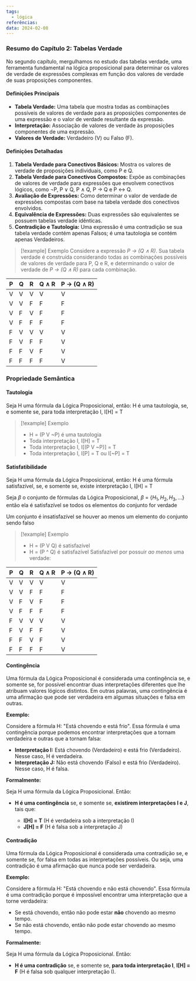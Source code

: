```yaml
---
tags:
  - lógica
referências: 
data: 2024-02-08
---
```

### Resumo do Capítulo 2: Tabelas Verdade

No segundo capítulo, mergulhamos no estudo das tabelas verdade, uma ferramenta fundamental na lógica proposicional para determinar os valores de verdade de expressões complexas em função dos valores de verdade de suas proposições componentes.

#### Definições Principais

- **Tabela Verdade:** Uma tabela que mostra todas as combinações possíveis de valores de verdade para as proposições componentes de uma expressão e o valor de verdade resultante da expressão.
- **Interpretação:** Associação de valores de verdade às proposições componentes de uma expressão.
- **Valores de Verdade:** Verdadeiro (V) ou Falso (F).

#### Definições Detalhadas

1. **Tabela Verdade para Conectivos Básicos:** Mostra os valores de verdade de proposições individuais, como P e Q.
2. **Tabela Verdade para Conectivos Compostos:** Expõe as combinações de valores de verdade para expressões que envolvem conectivos lógicos, como ¬P, P ∨ Q, P ∧ Q, P → Q e P ↔ Q.
3. **Avaliação de Expressões:** Como determinar o valor de verdade de expressões compostas com base na tabela verdade dos conectivos envolvidos.
4. **Equivalência de Expressões:** Duas expressões são equivalentes se possuem tabelas verdade idênticas.
5. **Contradição e Tautologia:** Uma expressão é uma contradição se sua tabela verdade contém apenas Falsos; é uma tautologia se contém apenas Verdadeiros.

>[!example] Exemplo
Considere a expressão *P → (Q ∧ R)*. Sua tabela verdade é construída considerando todas as combinações possíveis de valores de verdade para P, Q e R, e determinando o valor de verdade de *P → (Q ∧ R)* para cada combinação.
>
| P | Q | R | Q ∧ R | P → (Q ∧ R) |
|---|---|---|-------|------------|
| V | V | V |   V   |      V     |
| V | V | F |   F   |      F     |
| V | F | V |   F   |      F     |
| V | F | F |   F   |      F     |
| F | V | V |   V   |      V     |
| F | V | F |   F   |      V     |
| F | F | V |   F   |      V     |
| F | F | F |   F   |      V     |

### Propriedade Semântica

#### Tautologia

Seja H uma fórmula da Lógica Proposicional, então: H é uma tautologia, se, e somente se, para toda interpretação I, I\[H] = T

>[!example] Exemplo
>- H = (P V ~P) é uma tautologia
>- Toda interpretação I, I\[H] = T
>- Toda interpretação I, I\[(P V ~P)] = T
>- Toda interpretação I, I\[P] = T ou I\[~P] = T

#### Satisfatibilidade

Seja H uma fórmula da Lógica Proposicional, então: H é uma fórmula satisfazível, se, e somente se, existe interpretação I, I\[H] = T

Seja $\beta$ o conjunto de fórmulas da Lógica Proposicional, $\beta$ = {$H_1, H_2, H_3, ...$} então ela é satisfazível se todos os elementos do conjunto for verdade

Um conjunto é insatisfazível se houver ao menos um elemento do conjunto sendo falso

>[!example] Exemplo
>- H = (P V Q) é satisfazível 
>- H = (P ^ Q) é satisfazível
> Satisfazível por possuir *ao menos* uma verdade:
> 
| P | Q | R | Q ∧ R | P → (Q ∧ R) |
|---|---|---|-------|------------|
| V | V | V |   V   |      V     |
| V | V | F |   F   |      F     |
| V | F | V |   F   |      F     |
| V | F | F |   F   |      F     |
| F | V | V |   V   |      V     |
| F | V | F |   F   |      V     |
| F | F | V |   F   |      V     |
| F | F | F |   F   |      V     |

#### Contingência

Uma fórmula da Lógica Proposicional é considerada uma contingência se, e somente se, for possível encontrar duas interpretações diferentes que lhe atribuam valores lógicos distintos. Em outras palavras, uma contingência é uma afirmação que pode ser verdadeira em algumas situações e falsa em outras.

**Exemplo:**

Considere a fórmula H: "Está chovendo e está frio". Essa fórmula é uma contingência porque podemos encontrar interpretações que a tornam verdadeira e outras que a tornam falsa:

- **Interpretação I:** Está chovendo (Verdadeiro) e está frio (Verdadeiro). Nesse caso, H é verdadeira.
- **Interpretação J:** Não está chovendo (Falso) e está frio (Verdadeiro). Nesse caso, H é falsa.

**Formalmente:**

Seja H uma fórmula da Lógica Proposicional. Então:

- **H é uma contingência** se, e somente se, **existirem interpretações I e J**, tais que:
    
    - **I[H] = T** (H é verdadeira sob a interpretação I)
    - **J[H] = F** (H é falsa sob a interpretação J)
    

#### Contradição

Uma fórmula da Lógica Proposicional é considerada uma contradição se, e somente se, for falsa em todas as interpretações possíveis. Ou seja, uma contradição é uma afirmação que nunca pode ser verdadeira.

**Exemplo:**

Considere a fórmula H: "Está chovendo e não está chovendo". Essa fórmula é uma contradição porque é impossível encontrar uma interpretação que a torne verdadeira:

- Se está chovendo, então não pode estar **não** chovendo ao mesmo tempo.
- Se não está chovendo, então não pode estar chovendo ao mesmo tempo.

**Formalmente:**

Seja H uma fórmula da Lógica Proposicional. Então:

- **H é uma contradição** se, e somente se, **para toda interpretação I**, **I[H] = F** (H é falsa sob qualquer interpretação I).

